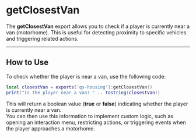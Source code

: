 # getClosestVan

The **getClosestVan** export allows you to check if a player is currently near a van (motorhome). This is useful for detecting proximity to specific vehicles and triggering related actions.

***

## **How to Use**

To check whether the player is near a van, use the following code:

```lua
local closestVan = exports['qs-housing']:getClosestVan()
print("Is the player near a van? " .. tostring(closestVan))
```

This will return a boolean value (**true** or **false**) indicating whether the player is currently near a van.\
You can then use this information to implement custom logic, such as opening an interaction menu, restricting actions, or triggering events when the player approaches a motorhome.
